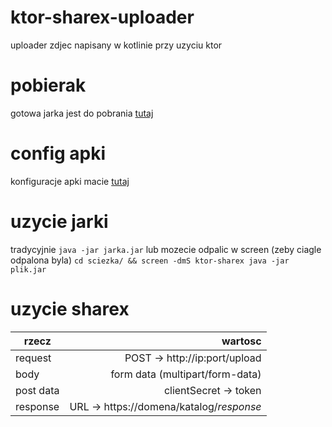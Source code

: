 # ktor-sharex-uploader
uploader zdjec napisany w kotlinie przy uzyciu ktor

# pobierak
gotowa jarka jest do pobrania [tutaj](https://github.com/marszello/ktor-sharex-uploader/releases)

# config apki
konfiguracje apki macie [tutaj](https://github.com/marszello/ktor-sharex-uploader/blob/master/src/main/resources/application.conf)

# uzycie jarki
tradycyjnie `java -jar jarka.jar` lub mozecie odpalic w screen (zeby ciagle odpalona byla) `cd sciezka/ && screen -dmS ktor-sharex java -jar plik.jar`

# uzycie sharex

| rzecz | wartosc |
| --------- | -----:|
| request | POST -> http://ip:port/upload |
| body | form data (multipart/form-data) |
| post data | clientSecret -> token |
| response | URL -> https://domena/katalog/$response$ |
